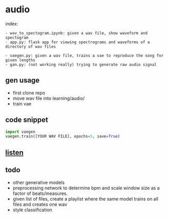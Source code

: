 # audio

index:

    - wav_to_spectogram.ipynb: given a wav file, show waveform and spectogram
    - app.py: flask app for viewing spectrograms and waveforms of a directory of wav files

    - vaegen.py: given a wav file, trains a vae to reproduce the song for given lengths
    - gan.py: (not working really) trying to generate raw audio signal

## gen usage

* first clone repo
* move wav file into learning/audio/
* train vae

## code snippet

```python
import vaegen
vaegen.train([YOUR WAV FILE], epochs=5, save=True)
```

## [listen](https://anonstandardunitofmeasurement.bandcamp.com/album/vae)

## todo

* other generative models
* preprocessing network to determine bpm and scale window size as a factor of beats/measures.
* given list of files, create a playlist where the same model trains on all files and creates one wav
* style classification

